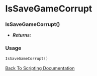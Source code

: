 # IsSaveGameCorrupt

### IsSaveGameCorrupt()
- ***Returns:*** 

### Usage

```Lua
IsSaveGameCorrupt()
```


[Back To Scripting Documentation](../README.md)
